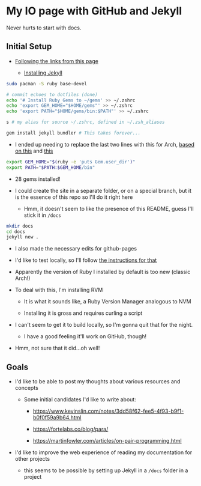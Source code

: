# My IO page with GitHub and Jekyll

Never hurts to start with docs.

## Initial Setup

- [Following the links from this page](https://docs.github.com/en/pages/setting-up-a-github-pages-site-with-jekyll)

  - [Installing Jekyll](https://jekyllrb.com/docs/installation/other-linux/)

```bash
sudo pacman -S ruby base-devel

# commit echoes to dotfiles (done)
echo '# Install Ruby Gems to ~/gems' >> ~/.zshrc
echo 'export GEM_HOME="$HOME/gems"' >> ~/.zshrc
echo 'export PATH="$HOME/gems/bin:$PATH"' >> ~/.zshrc

s # my alias for source ~/.zshrc, defined in ~/.zsh_aliases

gem install jekyll bundler # This takes forever...
```

- I ended up needing to replace the last two lines with this for Arch, [based on this](https://wiki.archlinux.org/title/Ruby#RubyGems) and [this](https://www.reddit.com/r/archlinux/comments/ainrya/arch_jekyll_installation_problems/)

```bash
export GEM_HOME="$(ruby -e 'puts Gem.user_dir')"
export PATH="$PATH:$GEM_HOME/bin"
```

- 28 gems installed!

- I could create the site in a separate folder, or on a special branch, but it is the essence of this repo so I'll do it right here

  - Hmm, it doesn't seem to like the presence of this README, guess I'll stick it in `/docs`

```bash
mkdir docs
cd docs
jekyll new .
```

- I also made the necessary edits for github-pages

- I'd like to test locally, so I'll follow [the instructions for that](https://docs.github.com/en/pages/setting-up-a-github-pages-site-with-jekyll/testing-your-github-pages-site-locally-with-jekyll)

- Apparently the version of Ruby I installed by default is too new (classic Arch!)

- To deal with this, I'm installing RVM

  - It is what it sounds like, a Ruby Version Manager analogous to NVM

  - Installing it is gross and requires curling a script

- I can't seem to get it to build locally, so I'm gonna quit that for the night.

  - I have a good feeling it'll work on GitHub, though!

- Hmm, not sure that it did...oh well!

## Goals

- I'd like to be able to post my thoughts about various resources and concepts

  - Some initial candidates I'd like to write about:

    - <https://www.kevinslin.com/notes/3dd58f62-fee5-4f93-b9f1-b0f0f59a9b64.html>

    - <https://fortelabs.co/blog/para/>

    - <https://martinfowler.com/articles/on-pair-programming.html>

- I'd like to improve the web experience of reading my documentation for other projects

  - this seems to be possible by setting up Jekyll in a `/docs` folder in a project

